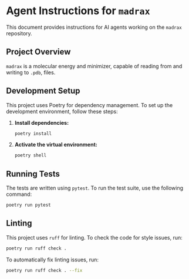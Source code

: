 # Agent Instructions for `madrax`

This document provides instructions for AI agents working on the `madrax` repository.

## Project Overview

`madrax` is a molecular energy and minimizer, capable of reading from and writing to `.pdb`, files.

## Development Setup

This project uses Poetry for dependency management. To set up the development environment, follow these steps:

1.  **Install dependencies:**
    ```bash
    poetry install
    ```
2.  **Activate the virtual environment:**
    ```bash
    poetry shell
    ```

## Running Tests

The tests are written using `pytest`. To run the test suite, use the following command:

```bash
poetry run pytest
```

## Linting

This project uses `ruff` for linting. To check the code for style issues, run:

```bash
poetry run ruff check .
```

To automatically fix linting issues, run:

```bash
poetry run ruff check . --fix
```
